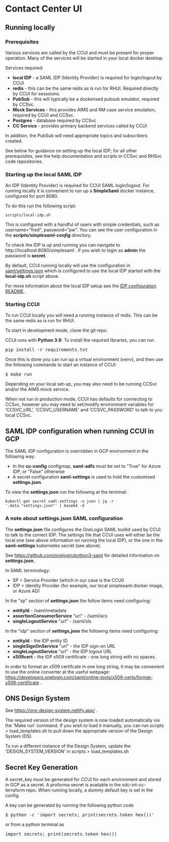 # Contact Center UI

## Running locally

### Prerequisites

Various services are called by the CCUI and must be present for proper operation.
Many of the services will be started in your local docker desktop.

Services required:

- **local IDP** - a SAML IDP (Identity Provider) is required for login/logout by CCUI
- **redis** - this can be the same redis as is run for RHUI. Required directly by CCUI for sesssions.
- **PubSub** - this will typically be a dockerised pubsub emulator, required by CCSvc.
- **Mock Services** - this provides AIMS and RM case service emulation, required by CCUI and CCSvc.
- **Postgres** - database required by CCSvc
- **CC Service** - provides primary backend services called by CCUI
 
In addition, the PubSub will need appropriate topics and subscribers created.

See below for guidance on setting up the local IDP; for all other prerequisites,
see the help documentation and scripts in CCSvc and RHSvc code repositories.

### Starting up the local SAML IDP

An IDP (Identity Provider) is required for CCUI SAML login/logout. For running
locally it is convenient to run up a **SimpleSaml** docker instance, configured for port 8080. 

To do this run the following script:
```shell
scripts/local-idp.sh
```
This is configured with a handful of users with simple credentials, such as username="fred", password="pw".
You can see the user configuration in the _**scripts/simplesaml-config**_ directory.

To check the IDP is up and running you can navigate to http://localhost:8080/simplesaml .
If you wish to login as **admin** the password is **secret**.

By default, CCUI running locally will use the configuration in 
[saml/settings.json](saml/settings.json) which is configured to use the local IDP
started with the **local-idp.sh** script above.

For more information about the local IDP setup see the 
[IDP configuration README](scripts/simplesaml-config/README.md).


### Starting CCUI
To run CCUI locally you will need a running instance of redis. This can be the same redis as is run for RHUI.

To start in development mode, clone the git repo.

CCUI runs with <strong>Python 3.9</strong>. To install the required libraries, you can run
<pre>pip install -r requirements.txt</pre>

Once this is done you can run up a virtual environment (venv), and then use the following commands to start an instance of CCUI:
<pre>
$ make run
</pre>

Depending on your local set-up, you may also need to be running CCSvc and/or the AIMS mock service.

When not run in production mode, CCUI has defaults for connecting to CCSvc, however you may need to set/modify environment variables for ‘CCSVC_URL’, ‘CCSVC_USERNAME’ and ‘CCSVC_PASSWORD’ to talk to you local CCSvc.

## SAML IDP configuration when running CCUI in GCP

The SAML IDP configuration is overridden in GCP environment in the following way:
- In the **cc-config** configmap, **saml-adfs** must be set to "True" for Azure IDP, or "False" otherwise
- A secret configuration **saml-settings** is used to hold the customised **settings.json**.

To view the **settings.json** run the following at the terminal:
```shell
kubectl get secret saml-settings -o json | jq -r '.data."settings.json"' | base64 -d
```

### A note about settings.json SAML configuration

The **settings.json** file configures the OneLogin SAML toolkit used by CCUI to talk to the correct IDP.
The settings file that CCUI uses will either be the local one (see above information
on running the local IDP), or the one in the **saml-settings** kubernetes secret (see above).

See https://github.com/onelogin/python3-saml for detailed information on **settings.json**.

In SAML terminology:
- SP = Service Provider (which in our case is the CCUI)
- IDP = Identity Provider (for example, our local simplesaml docker image, or Azure AD)

In the "sp" section of **settings.json** the follow items need configuring:
- **entityId** - <CCUI-base-URL>/saml/metadata
- **assertionConsumerService** "url" - <CCUI-base-URL>/saml/acs
- **singleLogoutService** "url" - <CCUI-base-URL>/saml/sls

In the "idp" section of **settings,json** the following items need configuring:
- **entityId** - the IDP entity ID
- **singleSignOnService** "url" - the IDP sign-on URL
- **singleLogoutService** "url" - the IDP logout URL
- **x509cert** - the IDP x509 certificate - one long string with no spaces.

In order to format an x509 certifcate in one long string, it may be convenient to
use the online converter at the useful webpage: 
https://developers.onelogin.com/saml/online-tools/x509-certs/format-x509-certificate .


## ONS Design System

See https://ons-design-system.netlify.app/ .

The required version of the design system is now loaded automatically via the 'Make run' command. If you wish to load it manually, you can run scripts > load_templates.sh to pull down the appropriate version of the Design System (DS).

To run a different instance of the Design System, update the 'DESIGN_SYSTEM_VERSION' in scripts > load_templates.sh

## Secret Key Generation
A secret_key must be generated for CCUI for each environment and stored in GCP as a secret. A proforma secret is available in the sdc-int-cc-terraform repo. When running locally, a dummy default key is set in the config.

A key can be generated by running the following python code
<pre>$ python -c 'import secrets; print(secrets.token_hex())'</pre>
or from a python terminal as 
<pre>import secrets; print(secrets.token_hex())</pre>

